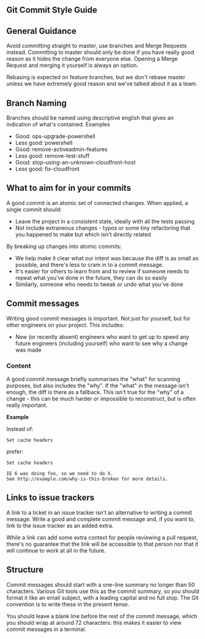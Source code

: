 ## Git Commit Style Guide

## General Guidance

Avoid committing straight to master, use branches and Merge Requests instead. Committing to master should only be done if you have really good reason as it hides the change from everyone else. Opening a Merge Request and merging it yourself is always an option.

Rebasing is expected on feature branches, but we don't rebase master unless we have extremely good reason and we've talked about it as a team.

## Branch Naming

Branches should be named using descriptive english that gives an indication of what's contained. Examples

* Good: ops-upgrade-powershell
* Less good: powershell
* Good: remove-activeadmin-features
* Less good: remove-test-stuff
* Good: stop-using-an-unknown-cloudfront-host
* Less good: fix-cloudfront

## What to aim for in your commits

A good commit is an atomic set of connected changes. When applied, a single commit should:

* Leave the project in a consistent state, ideally with all the tests passing
* Not include extraneous changes - typos or some tiny refactoring that you happened to make but which isn't directly related

By breaking up changes into atomic commits:

* We help make it clear what our intent was because the diff is as small as possible, and there's less to cram in to a commit message.
* It's easier for others to learn from and to review
if someone needs to repeat what you've done in the future, they can do so easily
* Similarly, someone who needs to tweak or undo what you've done

## Commit messages

Writing good commit messages is important. Not just for yourself, but for other engineers on your project. This includes:

* New (or recently absent) engineers who want to get up to speed
any future engineers (including yourself) who want to see why a change was made

### Content

A good commit message briefly summarises the "what" for scanning purposes, but also includes the "why". If the "what" in the message isn't enough, the diff is there as a fallback. This isn't true for the "why" of a change - this can be much harder or impossible to reconstruct, but is often really important.

**Example**

Instead of:

    Set cache headers

prefer:

    Set cache headers

    IE 6 was doing foo, so we need to do X.
    See http://example.com/why-is-this-broken for more details.

## Links to issue trackers

A link to a ticket in an issue tracker isn't an alternative to writing a commit message. Write a good and complete commit message and, if you want to, link to the issue tracker as an added extra.

While a link can add some extra context for people reviewing a pull request, there's no guarantee that the link will be accessible to that person nor that it will continue to work at all in the future.

## Structure

Commit messages should start with a one-line summary no longer than 50 characters. Various Git tools use this as the commit summary, so you should format it like an email subject, with a leading capital and no full stop. The Git convention is to write these in the present tense.

You should leave a blank line before the rest of the commit message, which you should wrap at around 72 characters: this makes it easier to view commit messages in a terminal.



